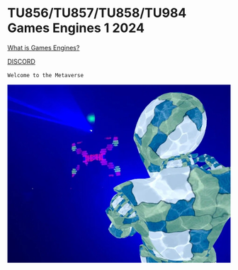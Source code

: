 # TU856/TU857/TU858/TU984 Games Engines 1 2024 

[What is Games Engines?](https://bryanduggan.org/2024/09/05/what-is-games-engines/)

[DISCORD](https://discord.gg/s6ZT5CDS)

```
Welcome to the Metaverse
```
![](holo.jpg)
